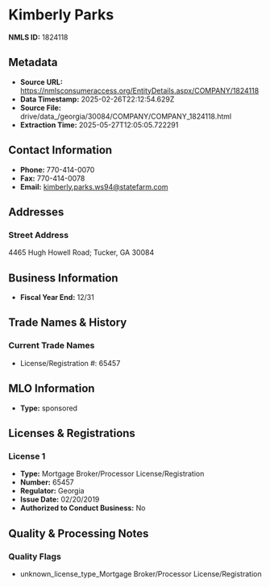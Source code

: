 # Kimberly Parks

**NMLS ID:** 1824118

## Metadata
- **Source URL:** https://nmlsconsumeraccess.org/EntityDetails.aspx/COMPANY/1824118
- **Data Timestamp:** 2025-02-26T22:12:54.629Z
- **Source File:** drive/data_/georgia/30084/COMPANY/COMPANY_1824118.html
- **Extraction Time:** 2025-05-27T12:05:05.722291

## Contact Information
- **Phone:** 770-414-0070
- **Fax:** 770-414-0078
- **Email:** kimberly.parks.ws94@statefarm.com

## Addresses
### Street Address
4465 Hugh Howell Road; Tucker, GA 30084

## Business Information
- **Fiscal Year End:** 12/31

## Trade Names & History
### Current Trade Names
- License/Registration #: 65457

## MLO Information
- **Type:** sponsored

## Licenses & Registrations

### License 1
- **Type:** Mortgage Broker/Processor License/Registration
- **Number:** 65457
- **Regulator:** Georgia
- **Issue Date:** 02/20/2019
- **Authorized to Conduct Business:** No

## Quality & Processing Notes
### Quality Flags
- unknown_license_type_Mortgage Broker/Processor License/Registration
